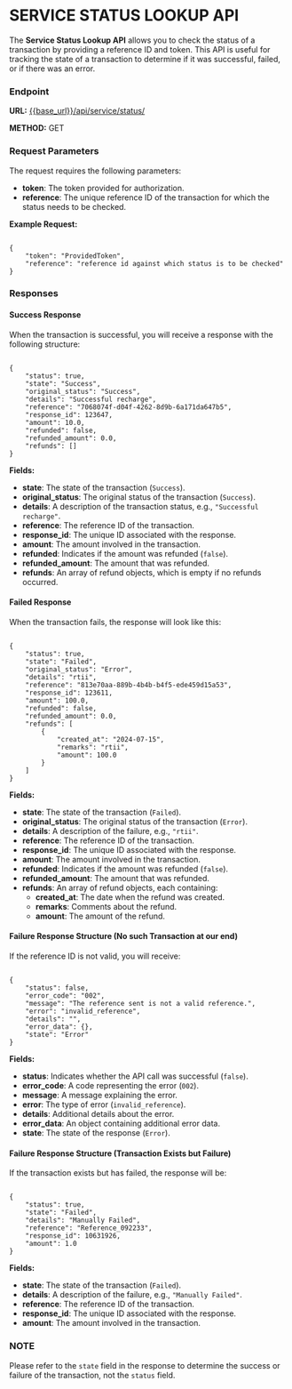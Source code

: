 # **SERVICE STATUS LOOKUP API**

The **Service Status Lookup API** allows you to check the status of a transaction by providing a reference ID and token. This API is useful for tracking the state of a transaction to determine if it was successful, failed, or if there was an error.

### **Endpoint**

**URL:** [{{base_url}}/api/service/status/](https://services.khalti.com/api/use/kaspersky/service/status/)

**METHOD:** GET

### **Request Parameters**

The request requires the following parameters:

- **token**: The token provided for authorization.
- **reference**: The unique reference ID of the transaction for which the status needs to be checked.

**Example Request:**
<pre><code class="json">
{
    "token": "ProvidedToken",
    "reference": "reference id against which status is to be checked"
}
</code></pre>

### **Responses**

#### **Success Response**

When the transaction is successful, you will receive a response with the following structure:

<pre><code class="json">
{
    "status": true,
    "state": "Success",
    "original_status": "Success",
    "details": "Successful recharge",
    "reference": "7068074f-d04f-4262-8d9b-6a171da647b5",
    "response_id": 123647,
    "amount": 10.0,
    "refunded": false,
    "refunded_amount": 0.0,
    "refunds": []
}
</code></pre>

**Fields:**
 
- **state**: The state of the transaction (`Success`).
- **original_status**: The original status of the transaction (`Success`).
- **details**: A description of the transaction status, e.g., `"Successful recharge"`.
- **reference**: The reference ID of the transaction.
- **response_id**: The unique ID associated with the response.
- **amount**: The amount involved in the transaction.
- **refunded**: Indicates if the amount was refunded (`false`).
- **refunded_amount**: The amount that was refunded.
- **refunds**: An array of refund objects, which is empty if no refunds occurred.

#### **Failed Response**

When the transaction fails, the response will look like this:

<pre><code class="json">
{
    "status": true,
    "state": "Failed",
    "original_status": "Error",
    "details": "rtii",
    "reference": "813e70aa-889b-4b4b-b4f5-ede459d15a53",
    "response_id": 123611,
    "amount": 100.0,
    "refunded": false,
    "refunded_amount": 0.0,
    "refunds": [
        {
            "created_at": "2024-07-15",
            "remarks": "rtii",
            "amount": 100.0
        }
    ]
}
</code></pre>

**Fields:**
 
- **state**: The state of the transaction (`Failed`).
- **original_status**: The original status of the transaction (`Error`).
- **details**: A description of the failure, e.g., `"rtii"`.
- **reference**: The reference ID of the transaction.
- **response_id**: The unique ID associated with the response.
- **amount**: The amount involved in the transaction.
- **refunded**: Indicates if the amount was refunded (`false`).
- **refunded_amount**: The amount that was refunded.
- **refunds**: An array of refund objects, each containing:
  - **created_at**: The date when the refund was created.
  - **remarks**: Comments about the refund.
  - **amount**: The amount of the refund.

#### **Failure Response Structure (No such Transaction at our end)**

If the reference ID is not valid, you will receive:

<pre><code class="json">
{
    "status": false,
    "error_code": "002",
    "message": "The reference sent is not a valid reference.",
    "error": "invalid_reference",
    "details": "",
    "error_data": {},
    "state": "Error"
}
</code></pre>

**Fields:**

- **status**: Indicates whether the API call was successful (`false`).  
- **error_code**: A code representing the error (`002`).
- **message**: A message explaining the error.
- **error**: The type of error (`invalid_reference`).
- **details**: Additional details about the error.
- **error_data**: An object containing additional error data.
- **state**: The state of the response (`Error`).

#### **Failure Response Structure (Transaction Exists but Failure)**

If the transaction exists but has failed, the response will be:

<pre><code class="json">
{
    "status": true,
    "state": "Failed",
    "details": "Manually Failed",
    "reference": "Reference_092233",
    "response_id": 10631926,
    "amount": 1.0
}
</code></pre>

**Fields:**

 
- **state**: The state of the transaction (`Failed`).
- **details**: A description of the failure, e.g., `"Manually Failed"`.
- **reference**: The reference ID of the transaction.
- **response_id**: The unique ID associated with the response.
- **amount**: The amount involved in the transaction.

### **NOTE**

Please refer to the `state` field in the response to determine the success or failure of the transaction, not the `status` field.
